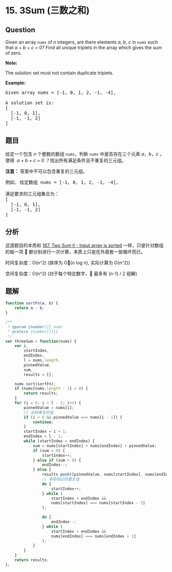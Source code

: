 # 15. 3Sum (三数之和)

## Question

Given an array `nums` of _n_ integers, are there elements _a_, _b_, _c_ in `nums` such that _a_ + _b_ + _c_ = 0? Find all unique triplets in the array which gives the sum of zero.

**Note:**

The solution set must not contain duplicate triplets.

**Example:**

<pre>Given array nums = [-1, 0, 1, 2, -1, -4],

A solution set is:
[
  [-1, 0, 1],
  [-1, -1, 2]
]
</pre>

## 题目

给定一个包含 _n_ 个整数的数组 `nums`，判断 `nums` 中是否存在三个元素 _a_，_b_，_c_ ，使得  *a + b + c = 0* ？找出所有满足条件且不重复的三元组。

**注意：** 答案中不可以包含重复的三元组。

<pre>例如, 给定数组 nums = [-1, 0, 1, 2, -1, -4]，

满足要求的三元组集合为：
[
  [-1, 0, 1],
  [-1, -1, 2]
]
</pre>

## 分析

这道题目的本质和 [167. Two Sum II - Input array is sorted](./167.%20Two%20Sum%20II%20-%20Input%20array%20is%20sorted.md) 一样，只是针对数组的每一项  都分别进行一次计算，本质上只是在外面套一层循环而已。

时间复杂度：O(n^2) (排序为 O(n log n), 实际计算为 O(n^2))

空间复杂度：O(n^2) (对于每个特定数字， 最多有 (n-1) / 2 组解)

## 题解

```javascript
function sortFn(a, b) {
    return a - b;
}

/**
 * @param {number[]} nums
 * @return {number[][]}
 */
var threeSum = function(nums) {
    var i,
        startIndex,
        endIndex,
        l = nums.length,
        pinnedValue,
        sum,
        results = [];

    nums.sort(sortFn);
    if (nums[nums.length - 1] < 0) {
        return results;
    }
    for (i = 0; i < l - 2; i++) {
        pinnedValue = nums[i];
        // 去掉重复的值
        if (i > 0 && pinnedValue === nums[i - 1]) {
            continue;
        }
        startIndex = i + 1;
        endIndex = l - 1;
        while (startIndex < endIndex) {
            sum = nums[startIndex] + nums[endIndex] + pinnedValue;
            if (sum < 0) {
                startIndex++;
            } else if (sum > 0) {
                endIndex--;
            } else {
                results.push([pinnedValue, nums[startIndex], nums[endIndex]]);
                // 剔除临近的重复值
                do {
                    startIndex++;
                } while (
                    startIndex < endIndex &&
                    nums[startIndex] === nums[startIndex - 1]
                );

                do {
                    endIndex--;
                } while (
                    startIndex < endIndex &&
                    nums[endIndex] === nums[endIndex + 1]
                );
            }
        }
    }
    return results;
};
```
